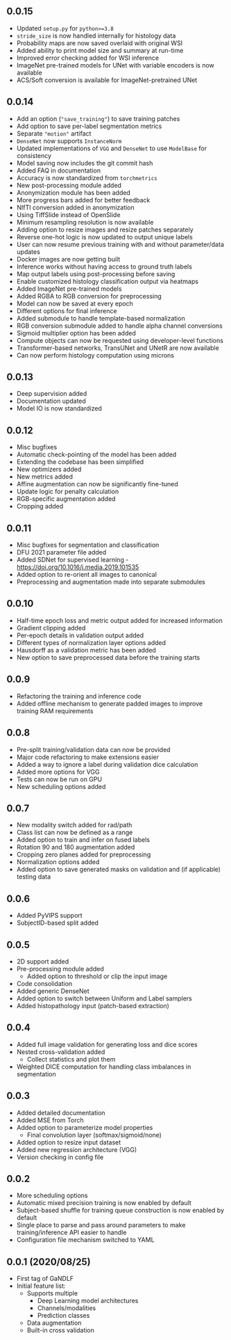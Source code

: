 ## 0.0.15
- Updated `setup.py` for `python>=3.8`
- `stride_size` is now handled internally for histology data
- Probability maps are now saved overlaid with original WSI
- Added ability to print model size and summary at run-time
- Improved error checking added for WSI inference
- ImageNet pre-trained models for UNet with variable encoders is now available
- ACS/Soft conversion is available for ImageNet-pretrained UNet

## 0.0.14

- Add an option (`"save_training"`) to save training patches
- Add option to save per-label segmentation metrics
- Separate `"motion"` artifact
- `DenseNet` now supports `InstanceNorm`
- Updated implementations of `VGG` and `DenseNet` to use `ModelBase` for consistency
- Model saving now includes the git commit hash
- Added FAQ in documentation
- Accuracy is now standardized from `torchmetrics`
- New post-processing module added
- Anonymization module has been added
- More progress bars added for better feedback
- NIfTI conversion added in anonymization
- Using TiffSlide instead of OpenSlide
- Minimum resampling resolution is now available
- Adding option to resize images and resize patches separately
- Reverse one-hot logic is now updated to output unique labels
- User can now resume previous training with and without parameter/data updates
- Docker images are now getting built
- Inference works without having access to ground truth labels
- Map output labels using post-processing before saving
- Enable customized histology classification output via heatmaps
- Added ImageNet pre-trained models
- Added RGBA to RGB conversion for preprocessing
- Model can now be saved at every epoch
- Different options for final inference
- Added submodule to handle template-based normalization
- RGB conversion submodule added to handle alpha channel conversions
- Sigmoid multiplier option has been added
- Compute objects can now be requested using developer-level functions
- Transformer-based networks, TransUNet and UNetR are now available
- Can now perform histology computation using microns

## 0.0.13

- Deep supervision added
- Documentation updated
- Model IO is now standardized

## 0.0.12

- Misc bugfixes
- Automatic check-pointing of the model has been added
- Extending the codebase has been simplified
- New optimizers added
- New metrics added
- Affine augmentation can now be significantly fine-tuned
- Update logic for penalty calculation
- RGB-specific augmentation added
- Cropping added

## 0.0.11

- Misc bugfixes for segmentation and classification
- DFU 2021 parameter file added
- Added SDNet for supervised learning - https://doi.org/10.1016/j.media.2019.101535
- Added option to re-orient all images to canonical
- Preprocessing and augmentation made into separate submodules

## 0.0.10

- Half-time epoch loss and metric output added for increased information
- Gradient clipping added
- Per-epoch details in validation output added
- Different types of normalization layer options added
- Hausdorff as a validation metric has been added
- New option to save preprocessed data before the training starts

## 0.0.9

- Refactoring the training and inference code
- Added offline mechanism to generate padded images to improve training RAM requirements

## 0.0.8

- Pre-split training/validation data can now be provided
- Major code refactoring to make extensions easier
- Added a way to ignore a label during validation dice calculation
- Added more options for VGG
- Tests can now be run on GPU
- New scheduling options added

## 0.0.7

- New modality switch added for rad/path
- Class list can now be defined as a range
- Added option to train and infer on fused labels
- Rotation 90 and 180 augmentation added
- Cropping zero planes added for preprocessing
- Normalization options added
- Added option to save generated masks on validation and (if applicable) testing data

## 0.0.6

- Added PyVIPS support
- SubjectID-based split added

## 0.0.5

- 2D support added
- Pre-processing module added
  - Added option to threshold or clip the input image
- Code consolidation
- Added generic DenseNet
- Added option to switch between Uniform and Label samplers
- Added histopathology input (patch-based extraction)

## 0.0.4

- Added full image validation for generating loss and dice scores
- Nested cross-validation added
  - Collect statistics and plot them
- Weighted DICE computation for handling class imbalances in segmentation

## 0.0.3 

- Added detailed documentation
- Added MSE from Torch 
- Added option to parameterize model properties
  - Final convolution layer (softmax/sigmoid/none)
- Added option to resize input dataset
- Added new regression architecture (VGG)
- Version checking in config file

## 0.0.2

- More scheduling options
- Automatic mixed precision training is now enabled by default
- Subject-based shuffle for training queue construction is now enabled by default
- Single place to parse and pass around parameters to make training/inference API easier to handle
- Configuration file mechanism switched to YAML

## 0.0.1 (2020/08/25)

- First tag of GaNDLF
- Initial feature list:
  - Supports multiple
    - Deep Learning model architectures
    - Channels/modalities 
    - Prediction classes
  - Data augmentation
  - Built-in cross validation
